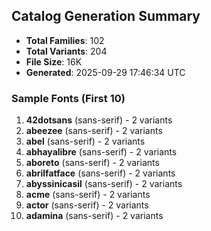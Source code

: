## Catalog Generation Summary

- **Total Families**: 102
- **Total Variants**: 204
- **File Size**: 16K
- **Generated**: 2025-09-29 17:46:34 UTC

### Sample Fonts (First 10)
1. **42dotsans** (sans-serif) - 2 variants
2. **abeezee** (sans-serif) - 2 variants
3. **abel** (sans-serif) - 2 variants
4. **abhayalibre** (sans-serif) - 2 variants
5. **aboreto** (sans-serif) - 2 variants
6. **abrilfatface** (sans-serif) - 2 variants
7. **abyssinicasil** (sans-serif) - 2 variants
8. **acme** (sans-serif) - 2 variants
9. **actor** (sans-serif) - 2 variants
10. **adamina** (sans-serif) - 2 variants
